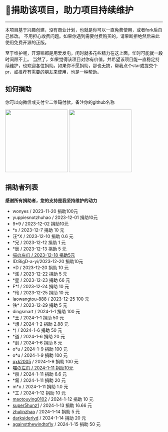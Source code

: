 # 👑捐助该项目，助力项目持续维护
  
---- 

本项目基于兴趣创建，没有商业计划，也就是你可以一直免费使用，或者fork后自己修改。
不用担心收费问题。如果你遇到需要付费购买的，请果断拒绝然后来此使用免费开源的正版。

至于维护呢，开源嘛都是用爱发电，闲时就多花些精力在这上面，忙时可能就一段时间顾不上。
当然了，如果觉得该项目对你有价值，并希望该项目能一直稳定持续维护，也欢迎各位捐助。如果你不愿捐助，那也无妨，帮我点个star或提交个pr，或推荐有需要的朋友来使用，也是一种帮助。



## 如何捐助

你可以向微信或支付宝二维码付款，备注你的github名称

<img src="https://v.wonyes.org/images/wx.png" width="200">

<img src="https://v.wonyes.org/images/alipay.png" width="200">


## 捐助者列表

**感谢所有捐助者，您的支持是我坚持维护的动力**

-  wonyes  / 2023-11-20 捐助100元
- yuppiesnotzhuhao / 2023-12-01 捐助10元
- 9*9 / 2023-12-02 捐助10元
- *s / 2023-12-7 捐助 10 元
- 汪*X / 2023-12-10 捐助 0.6 元
- *兄 / 2023-12-12 捐助 1 元
- *辰 / 2023-12-13 捐助 5 元
- [喵の左爪 / 2023-12-18 捐助5元](https://space.bilibili.com/19225866)
- ID:BigD-a-yi/2023-12-20  捐助10元
- *D / 2023-12-20 捐助 10 元
- *溪 / 2023-12-22 捐助 5 元
- *星 / 2023-12-23 捐助 66 元
- F*f / 2023-12-24 捐助 10 元
- *玲 / 2023-12-25 捐助 10 元
- laowangtou-888 / 2023-12-25 100 元
- 铁* / 2023-12-29 捐助 5 元
- dingsmart / 2024-1-1 捐助 100 元
- *王 / 2024-1-1 捐助 50 元
- *想 / 2024-1-2 捐助 2.88 元
- *) / 2024-1-6 捐助 50 元
- *道 / 2024-1-6 捐助 20 元
- *剑 / 2024-1-6 捐助 8 元
- o*u / 2024-1-9 捐助 100 元
- o*u / 2024-1-9 捐助 100 元
- [qxk2005](https://github.com/qxk2005) / 2024-1-9 捐助 100 元
- [喵の左爪 / 2024-1-11 捐助10元](https://space.bilibili.com/19225866)
- *泉 / 2024-1-11 捐助 6.6 元
- *匐 / 2024-1-11 捐助 20 元
- m*o / 2024-1-11 捐助 1.0 元
- *工 / 2024-1-12 捐助 10 元
- [maotouying0102](https://github.com/maotouying0102) / 2024-1-12 捐助 10 元
- [super5hunz1](https://github.com/super5hunz1) / 2024-1-13 捐助 16.66 元
- [zhulinzhao](https://github.com/zhulinzhao) / 2024-1-14 捐助 5 元
- [darksiderlyd](https://github.com/darksiderlyd) / 2024-1-14 捐助 20 元
- [againstthewindtofly](https://github.com/againstthewindtofly) / 2024-1-15 捐助 50 元

